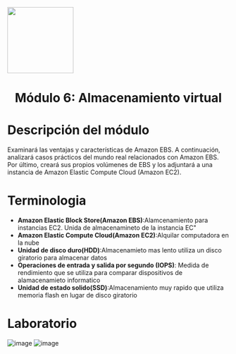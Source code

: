 <p align="left">
  <img src="https://semanadelcannabis.cayetano.edu.pe/assets/img/logo-upch.png" width="150">
  <h1 align="center">Módulo 6: Almacenamiento virtual</h1>
</p>

# Descripción del módulo

Examinará las ventajas y características de Amazon EBS. A continuación, analizará casos prácticos del mundo real relacionados con Amazon EBS. Por último, creará sus propios volúmenes de EBS y los adjuntará a una instancia de Amazon Elastic Compute Cloud (Amazon EC2).

# Terminologia
- **Amazon Elastic Block Store(Amazon EBS)**:Alamcenamiento para instancias EC2. Unida de almacenamineto de la instancia EC"
- **Amazon Elastic Compute Cloud(Amazon EC2)**:Alquilar computadora en la nube
- **Unidad de disco duro(HDD)**:Almacenamieto mas lento utiliza un disco giratorio para almacenar datos
- **Operaciones de entrada y salida por segundo (IOPS)**: Medida de rendimiento que se utiliza para comparar dispositivos de alamacenamieto informatico
- **Unidad de estado solido(SSD)**:Almacenamiento muy rapido que utiliza memoria flash en lugar de disco giratorio

# Laboratorio

![image](https://github.com/JoseCuevaRamos/Redes_Actividades_Jose_cueva/assets/150297438/92041fcf-b403-489e-9210-e4933239e280)
![image](https://github.com/JoseCuevaRamos/Redes_Actividades_Jose_cueva/assets/150297438/fe39c05f-eec2-439f-bacd-f45b6b4d0ec4)


